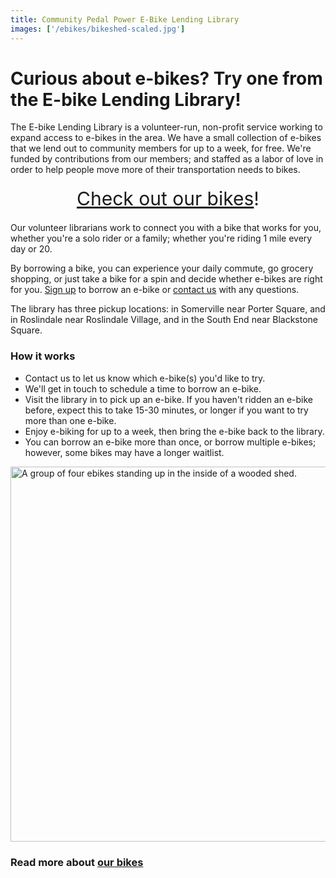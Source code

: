 ```yaml
---
title: Community Pedal Power E-Bike Lending Library
images: ['/ebikes/bikeshed-scaled.jpg']
---
```


# Curious about e-bikes? Try one from the E-bike Lending Library!

The E-bike Lending Library is a volunteer-run, non-profit service working to
expand access to e-bikes in the area. We have a small collection of e-bikes
that we lend out to community members for up to a week, for free. We're
funded by contributions from our members; and staffed as a labor of love in
order to help people move more of their transportation needs to bikes.

<div style="text-align: center; font-size: 30px; margin: 20px"><a href="/our-bikes/">Check out our bikes</a>!</div>

Our volunteer librarians work to connect you with a bike that works for you,
whether you're a solo rider or a family; whether you're riding 1 mile every
day or 20.

By borrowing a bike, you can experience your daily commute, go grocery
shopping, or just take a bike for a spin and decide whether e-bikes are right
for you. [Sign up](https://forms.gle/WkBo3KS4jfbQtgAr7) to borrow an e-bike or
[contact us](mailto:librarians@communitypedalpower.org) with any questions.

The library has three pickup locations: in Somerville near Porter Square, and
in Roslindale near Roslindale Village, and in the South End near Blackstone
Square.

### How it works

* Contact us to let us know which e-bike(s) you'd like to try.
* We'll get in touch to schedule a time to borrow an e-bike.
* Visit the library in to pick up an e-bike. If you haven't
    ridden an e-bike before, expect this to take 15-30 minutes, or
    longer if you want to try more than one e-bike.
* Enjoy e-biking for up to a week, then bring the e-bike back to the
    library.
* You can borrow an e-bike more than once, or borrow multiple e-bikes;
  however, some bikes may have a longer waitlist.


<img src="/ebikes/bikeshed-scaled.jpg" width=600 alt="A group of four ebikes standing up in the inside of a wooded shed." />

### Read more about [our bikes](/our-bikes)
